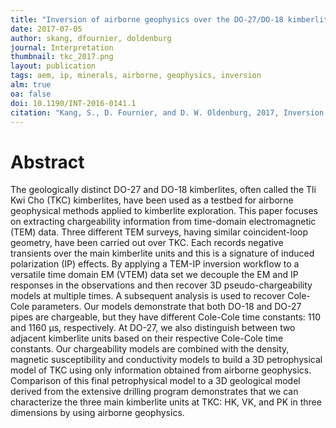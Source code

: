 ```yaml
---
title: "Inversion of airborne geophysics over the DO-27/DO-18 kimberlites - Part 3: Induced polarization"
date: 2017-07-05
author: skang, dfournier, doldenburg
journal: Interpretation
thumbnail: tkc_2017.png
layout: publication
tags: aem, ip, minerals, airborne, geophysics, inversion
alm: true
oa: false
doi: 10.1190/INT-2016-0141.1
citation: "Kang, S., D. Fournier, and D. W. Oldenburg, 2017, Inversion of airborne geophysics over the DO-27/DO-18 kimberlites - Part 3: Induced polarization: Interpretation, 5, T327–T340. doi: 10.1190/INT-2016-0141.1"
---
```


# Abstract

The geologically distinct DO-27 and DO-18 kimberlites, often called the Tli Kwi Cho (TKC) kimberlites, have been used as a testbed for airborne geophysical methods applied to kimberlite exploration. This paper focuses on extracting chargeability information from time-domain electromagnetic (TEM) data. Three different TEM surveys, having similar coincident-loop geometry, have been carried out over TKC. Each records negative transients over the main kimberlite units and this is a signature of induced polarization (IP) effects. By applying a TEM-IP inversion workflow to a versatile time domain EM (VTEM) data set we decouple the EM and IP responses in the observations and then recover 3D pseudo-chargeability models at multiple times. A subsequent analysis is used to recover Cole-Cole parameters. Our models demonstrate that both DO-18 and DO-27 pipes are chargeable, but they have different Cole-Cole time constants: 110 and 1160 μs, respectively. At DO-27, we also distinguish between two adjacent kimberlite units based on their respective Cole-Cole time constants. Our chargeability models are combined with the density, magnetic susceptibility and conductivity models to build a 3D petrophysical model of TKC using only information obtained from airborne geophysics. Comparison of this final petrophysical model to a 3D geological model derived from the extensive drilling program demonstrates that we can characterize the three main kimberlite units at TKC: HK, VK, and PK in three dimensions by using airborne geophysics.